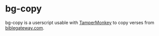 # bg-copy
bg-copy is a userscript usable with [TamperMonkey](https://tampermonkey.net) to
copy verses from [biblegateway.com](https://biblegateway.com).
